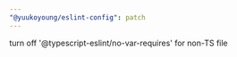 ```yaml
---
"@yuukoyoung/eslint-config": patch
---
```


turn off '@typescript-eslint/no-var-requires' for non-TS file
